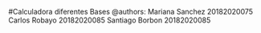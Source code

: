 #Calculadora diferentes Bases
@authors:
	Mariana Sanchez 20182020075
	Carlos Robayo	20182020085
	Santiago Borbon 20182020085
